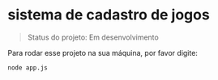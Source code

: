<h1>sistema de cadastro de jogos</h1>

> Status do projeto: Em desenvolvimento

Para rodar esse projeto na sua máquina, por favor digite: 

```
node app.js
```
